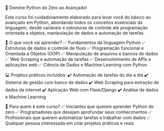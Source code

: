 🚀 Domine Python do Zero ao Avançado!

Este curso foi cuidadosamente elaborado para levar você do básico ao avançado em Python, abordando todos os conceitos essenciais da linguagem, desde variáveis e estruturas de controle até programação orientada a objetos, manipulação de dados e automação de tarefas.

🔹 O que você vai aprender?
✅ Fundamentos da linguagem Python
✅ Estruturas de dados e controle de fluxo
✅ Programação funcional e Orientada a Objetos (OOP)
✅ Manipulação de arquivos e bancos de dados
✅ Web Scraping e automação de tarefas
✅ Desenvolvimento de APIs e aplicações web
✅ Ciência de Dados e Machine Learning com Python

💻 Projetos práticos incluídos:
✔️ Automação de tarefas do dia a dia
✔️ Sistema de gestão com banco de dados
✔️ Web Scraping para extração de dados da internet
✔️ Aplicação Web com Flask/Django
✔️ Análise de dados e Machine Learning

🎯 Para quem é este curso?
✅ Iniciantes que querem aprender Python do zero
✅ Programadores que desejam aprofundar seus conhecimentos
✅ Profissionais que querem automatizar tarefas e trabalhar com dados
✅ Qualquer pessoa interessada em criar projetos práticos e reais
